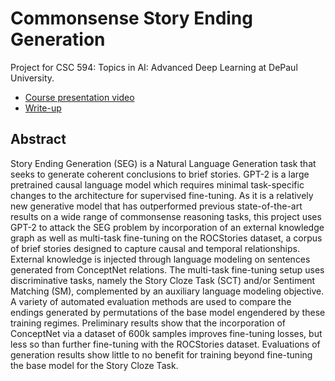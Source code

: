 # Commonsense Story Ending Generation
Project for CSC 594: Topics in AI: Advanced Deep Learning at DePaul University.

* [Course presentation video](https://drive.google.com/file/d/1bjyqaGZO7YDmgxQyvQ74JLSKCqcMA7pI/view?usp=sharing)
* [Write-up](https://github.com/erikmcguire/common_seg/blob/master/csc594-ADL/documents/csc594-810-mcguire_erik-project-report.pdf)

## Abstract

Story Ending Generation (SEG) is a Natural Language Generation task that seeks to generate coherent conclusions to brief stories. GPT-2 is a large pretrained causal language
model which requires minimal task-specific changes to the architecture for supervised fine-tuning. As it is a relatively new generative model that has outperformed previous
state-of-the-art results on a wide range of commonsense reasoning tasks, this project uses GPT-2 to attack the SEG problem by incorporation of an external knowledge
graph as well as multi-task fine-tuning on the ROCStories dataset, a corpus of brief stories designed to capture causal and temporal relationships. External knowledge is injected
through language modeling on sentences generated from ConceptNet relations. The multi-task fine-tuning setup uses discriminative tasks, namely the Story Cloze Task
(SCT) and/or Sentiment Matching (SM), complemented by an auxiliary language modeling objective. A variety of automated evaluation methods are used to compare the endings
generated by permutations of the base model engendered by these training regimes. Preliminary results show that the incorporation of ConceptNet via a dataset of 600k
samples improves fine-tuning losses, but less so than further fine-tuning with the ROCStories dataset. Evaluations of generation results show little to no benefit for training
beyond fine-tuning the base model for the Story Cloze Task.
